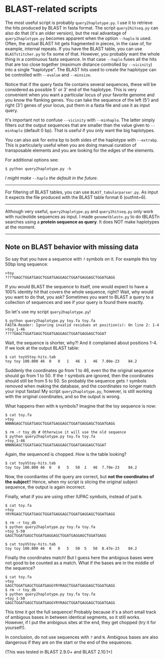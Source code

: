# BLAST-related scripts

The most useful script is probably `query2haplotype.py`. I use it to retrieve the hits produced by BLAST in fasta format. The script `query2hitseq.py` can also do that (it's an older version), but the real advantage of `query2haplotype.py` becomes apparent when the option `--haplo` is used. Often, the actual BLAST hit gets fragmented in pieces, in the case of, for example, internal repeats. If you have the BLAST table, you can use `BLASTstitcher.py` to fix some of that. However, you probably want the whole thing in a continuous fasta sequence. In that case `--haplo` fuses all the hits that are too close together (maximum distance controlled by `--vicinity`) into a single "haplotype". The BLAST hits used to create the haplotype can be controlled with `--evalue` and `--minsize`. 

Notice that if the query fasta file contains several sequences, these will be considered as possible 5' or 3' end of the haplotype. This is very convenient when you want a particular locus of your favorite genome and you know the flanking genes. You can take the sequence of the left (5') and right (3') genes of your locus, put them in a fasta file and use it as input query.

It's important not to confuse `--vicinity` with `--minhaplo`. The latter simply filters out the output sequences that are smaller than the value given to `--minhaplo` (default 0 bp). That is useful if you only want the big haplotypes.

You can also ask for extra bp to both sides of the haplotype with `--extrabp`. This is particularly useful when you are doing manual curation of transposable elements and you are looking for the edges of the elements.

For additional options see:

    $ python query2haplotype.py -h


*I might make `--haplo` the default in the future.*

---

For filtering of BLAST tables, you can use `BLAST_tabularparser.py`. As input it expects the file produced with the BLAST table format 6 (outfmt=6).

---

Although very useful, `query2haplotype.py` and `query2hitseq.py` only work with nucleotide sequences as input. I made `genometblastn.py` to do tBLASTn searches using a **protein sequence as query**. It does NOT make haplotypes at the moment.

---

## Note on BLAST behavior with missing data

So say that you have a sequence with `?` symbols on it. For example this toy 50bp long sequence:
    
    >toy
    ????GAGCTGGATGAGCTGGATGAGGAGCTGGATGAGGAGCTGGATGAGG

If you would BLAST the sequence to itself, one would expect to have a 100% identity hit that covers the whole sequence, right? Wait, why would you want to do that, you ask? Sometimes you want to BLAST a query to a collection of sequences and see if your query is found there exactly. 

So let's use my script `query2haplotype.py`!

    $ python query2haplotype.py toy.fa toy.fa
    FASTA-Reader: Ignoring invalid residues at position(s): On line 2: 1-4
    >toy_1-46
    ????GAGCTGGATGAGCTGGATGAGGAGCTGGATGAGGAGCTGGAT

Wait, the sequence is shorter, why?! And it complained about positions 1-4. If we look at the output BLAST table:

    $ cat toyVStoy-hits.tab
    toy toy 100.000 46  0   0   1   46  1   46  7.00e-23    84.2

Suddenly the coordinates go from 1 to 46, even tho the original sequence should go from 1 to 50. If the `?` symbols are ignored, then the coordinates should still be from 5 to 50. So probably the sequence gets `?` symbols removed when making the database, and the coordinates no longer match your input fastas! My script `query2haplotype.py`, however, is still working with the original coordinates, and so the output is wrong.

What happens then with `N` symbols? Imagine that the toy sequence is now:

    $ cat toy.fa
    >toy
    NNNNGAGCTGGATGAGCTGGATGAGGAGCTGGATGAGGAGCTGGATGAGG

    $ rm -r toy_db # Otherwise it will use the old sequence
    $ python query2haplotype.py toy.fa toy.fa
    >toy_1-46
    NNNNGAGCTGGATGAGCTGGATGAGGAGCTGGATGAGGAGCTGGAT

Again, the sequenced is chopped. How is the table looking?
    
    $ cat toyVStoy-hits.tab
    toy toy 100.000 46  0   0   5   50  1   46  7.70e-23    84.2

Now, the coordiantes of the query are correct, but **not the coordinates of the subject**!! Hence, when my script is slicing the original subject sequence, the output is again incorrect.

Finally, what if you are using other IUPAC symbols, instead of just `N`.

    $ cat toy.fa
    >toy
    YRYRGAGCTGGATGAGCTGGATGAGGAGCTGGATGAGGAGCTGGATGAGG

    $ rm -r toy_db
    $ python query2haplotype.py toy.fa toy.fa
    >toy_5-50
    GAGCTGGATGAGCTGGATGAGGAGCTGGATGAGGAGCTGGATGAGG

    $ cat toyVStoy-hits.tab
    toy toy 100.000 46  0   0   5   50  5   50  8.47e-23    84.2

Finally the coordinates match! But I guess here the ambigous bases were not good to be counted as a match. What if the bases are in the middle of the sequence?

    $ cat toy.fa
    >toy
    GAGCTGGATGAGCTGGATGAGGYRYRAGCTGGATGAGGAGCTGGATGAGG
    $ rm -r toy_db
    $ python query2haplotype.py toy.fa toy.fa
    >toy_1-50
    GAGCTGGATGAGCTGGATGAGGYRYRAGCTGGATGAGGAGCTGGATGAGG

This time it got the full sequence! Probably because it's a short small track of ambigous bases in between identical segments, so it still works. However, if I put the ambigous sites at the end, they get chopped (try it for yourself!).

In conclusion, do not use sequences with `?` and `N`. Ambigous bases are also dangerous if they are on the start or the end of the sequences.

(This was tested in BLAST 2.9.0+ and BLAST 2.10.1+)
